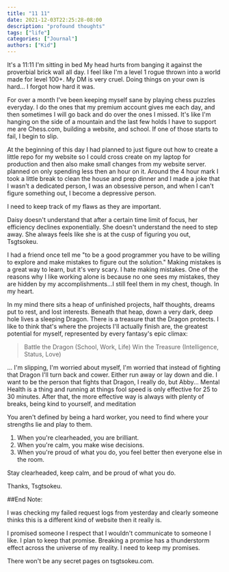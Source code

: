 ```yaml
---
title: "11 11"
date: 2021-12-03T22:25:28-08:00
description: "profound thoughts"
tags: ["life"]
categories: ["Journal"]
authors: ["Kid"]
---
```

It's a 11:11
I'm sitting in bed
My head hurts from banging it against the proverbial brick wall all day.
I feel like I'm a level 1 rogue thrown into a world made for level 100+. My DM is very cruel.
Doing things on your own is hard... I forgot how hard it was.

For over a month I've been keeping myself sane by playing chess puzzles everyday. I do the ones that my premium account gives me each day, and then sometimes I will go back and do over the ones I missed. It's like I'm hanging on the side of a mountain and the last few holds I have to support me are Chess.com, building a website, and school. If one of those starts to fail, I begin to slip.

At the beginning of this day I had planned to just figure out how to create a little repo for my website so I could cross create on my laptop for production and then also make small changes from my website server.  planned on only spending less then an hour on it. Around the 4 hour mark I took a little break to clean the house and prep dinner and I made a joke that I wasn't a dedicated person, I was an obsessive person, and when I can't figure something out, I become a depressive person. 

I need to keep track of my flaws as they are important. 

Daisy doesn't understand that after a certain time limit of focus, her efficiency declines exponentially. She doesn't understand the need to step away. She always feels like she is at the cusp of figuring you out, Tsgtsokeu. 

I had a friend once tell me "to be a good programmer you have to be willing to explore and make mistakes to figure out the solution." Making mistakes is a great way to learn, but it's very scary. I hate making mistakes. One of the reasons why I like working alone is because no one sees my mistakes, they are hidden by my accomplishments...I still feel them in my chest, though. In my heart.

In my mind there sits a heap of unfinished projects, half thoughts, dreams put to rest, and lost interests. Beneath that heap, down a very dark, deep hole lives a sleeping Dragon. There is a treasure that the Dragon protects. I like to think that's where the projects I'll actually finish are, the greatest potential for myself, represented by every fantasy's epic climax:

> Battle the Dragon (School, Work, Life) 
> Win the Treasure (Intelligence, Status, Love)

... I'm slipping, I'm worried about myself, I'm worried that instead of fighting that Dragon I'll turn back and cower. Either run away or lay down and die. I want to be the person that fights that Dragon, I really do, but Abby... Mental Health is a thing and running at things fool speed is only effective for 25 to 30 minutes. After that, the more effective way is always with plenty of breaks, being kind to yourself, and meditation

You aren't defined by being a hard worker, you need to find where your strengths lie and play to them. 
1. When you're clearheaded, you are brilliant. 
2. When you're calm, you make wise decisions.
3. When you're proud of what you do, you feel better then everyone else in the room.

Stay clearheaded, keep calm, and be proud of what you do.

Thanks, Tsgtsokeu. 

##End Note:

I was checking my failed request logs from yesterday and clearly someone thinks this is a different kind of website then it really is. 

I promised someone I respect that I wouldn't communicate to someone I like. I plan to keep that promise. Breaking a promise has a thunderstorm effect across the universe of my reality. I need to keep my promises. 

There won't be any secret pages on tsgtsokeu.com.


